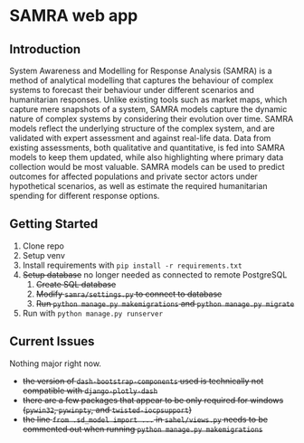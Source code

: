 # SAMRA web app

## Introduction 
System Awareness and Modelling for Response Analysis (SAMRA) is a method of analytical modelling that captures the behaviour of complex systems to forecast their behaviour under different scenarios and humanitarian responses. Unlike existing tools such as market maps, which capture mere snapshots of a system, SAMRA models capture the dynamic nature of complex systems by considering their evolution over time. SAMRA models reflect the underlying structure of the complex system, and are validated with expert assessment and against real-life data. Data from existing assessments, both qualitative and quantitative, is fed into SAMRA models to keep them updated, while also highlighting where primary data collection would be most valuable. SAMRA models can be used to predict outcomes for affected populations and private sector actors under hypothetical scenarios, as well as estimate the required humanitarian spending for different response options.

## Getting Started
1. Clone repo
2. Setup venv
3. Install requirements with `pip install -r requirements.txt`
4. ~~Setup database~~ no longer needed as connected to remote PostgreSQL
   1. ~~Create SQL database~~
   2. ~~Modify `samra/settings.py` to connect to database~~
   3. ~~Run `python manage.py makemigrations` and `python manage.py migrate`~~
5. Run with `python manage.py runserver`

## Current Issues
Nothing major right now.
- ~~the version of `dash-bootstrap-components` used is technically not compatible with `django-plotly-dash`~~ 
- ~~there are a few packages that appear to be only required for windows (`pywin32`, `pywinpty`, and `twisted-iocpsupport`)~~ 
- ~~the line `from .sd_model import ...` in `sahel/views.py` needs to be commented out when running `python manage.py makemigrations`~~ 
